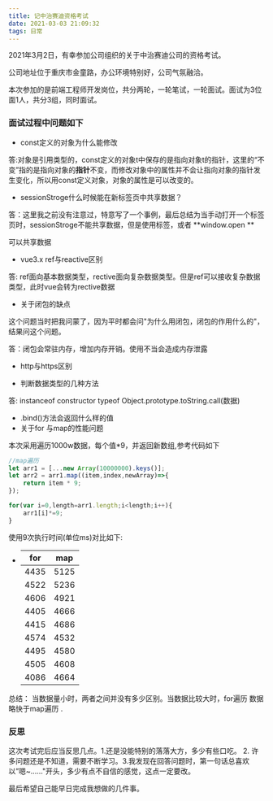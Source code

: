 ```yaml
---
title: 记中治赛迪资格考试
date: 2021-03-03 21:09:32
tags: 日常
---
```


2021年3月2日，有幸参加公司组织的关于中治赛迪公司的资格考试。

公司地址位于重庆市金童路，办公环境特别好，公司气氛融洽。

本次参加的是前端工程师开发岗位，共分两轮，一轮笔试，一轮面试。面试为3位面1人，共分3组，同时面试。

### 面试过程中问题如下

* const定义的对象为什么能修改

答:对象是引用类型的，const定义的对象t中保存的是指向对象t的指针，这里的“不变”指的是指向对象的**指针**不变，而修改对象中的属性并不会让指向对象的指针发生变化，所以用const定义对象，对象的属性是可以改变的。



* sessionStroge什么时候能在新标签页中共享数据？

答：这里我之前没有注意过，特意写了一个事例，最后总结为当手动打开一个标签页时，sessionStroge不能共享数据，但是使用<a>标签，或者 **window.open ** 

可以共享数据



* vue3.x ref与reactive区别

答: ref面向基本数据类型，rective面向复杂数据类型。但是ref可以接收复杂数据类型，此时vue会转为rective数据



* 关于闭包的缺点

这个问题当时把我问蒙了，因为平时都会问"为什么用闭包，闭包的作用什么的"，结果问这个问题。

答：闭包会常驻内存，增加内存开销。使用不当会造成内存泄露



* http与https区别

* 判断数据类型的几种方法

答: instanceof  constructor  typeof  Object.prototype.toString.call(数据)



* .bind()方法会返回什么样的值 
* 关于for 与map的性能问题

本次采用遍历1000w数据，每个值*9，并返回新数组,参考代码如下

``````javascript
//map遍历
let arr1 = [...new Array(10000000).keys()];
let arr2 = arr1.map((item,index,newArray)=>{
    return item * 9;
});

for(var i=0,length=arr1.length;i<length;i++){
    arr1[i]*=9;
}
``````

使用9次执行时间(单位ms)对比如下:

* | for  | map  |
  | ---- | ---- |
  | 4435 | 5125 |
  | 4522|5236|
  | 4606|4921|
  | 4405| 4666|
  | 4415| 4686|
  | 4574| 4532|
  | 4495| 4580|
  | 4505| 4608|
  | 4086| 4664|
  
总结： 当数据量小时，两者之间并没有多少区别。当数据比较大时，for遍历 数据略快于map遍历 .

### 反思

这次考试完后应当反思几点。1.还是没能特别的落落大方，多少有些口吃。 2. 许多问题还是不知道，需要不断学习。3.我发现在回答问题时，第一句话总喜欢以”嗯~......"开头，多少有点不自信的感觉，这点一定要改。

最后希望自己能早日完成我想做的几件事。

